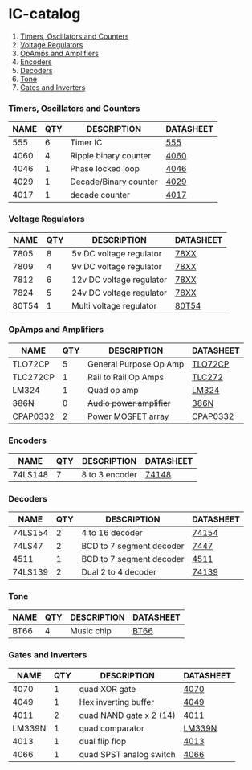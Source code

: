 # IC-catalog

1. [Timers, Oscillators and Counters](#Timers)
2. [Voltage Regulators](#VoltageRegulators)
3. [OpAmps and Amplifiers](#Amplifiers)
4. [Encoders](#Encoders)
5. [Decoders](#Decoders)
6. [Tone](#Tone)
7. [Gates and Inverters](#GatesInverters)

### <a name="Timers"></a>Timers, Oscillators and Counters
NAME     | QTY | DESCRIPTION              | DATASHEET                         
---------|-----|--------------------------|-----------------------------------
555      | 6   | Timer IC                 | [555](555/datasheet.pdf)          
4060     | 4   | Ripple binary counter    | [4060](4060/datasheet.pdf)        
4046     | 1  | Phase locked loop         | [4046](4046/datasheet.pdf)     
4029     | 1   | Decade/Binary counter    | [4029](4029/datasheet.pdf)
4017     | 1   | decade counter           | [4017](4017/datasheet.pdf)


### <a name="VoltageRegulators"></a>Voltage Regulators
NAME     | QTY | DESCRIPTION              | DATASHEET                         
---------|-----|--------------------------|-----------------------------------
7805     | 8   | 5v DC voltage regulator  | [78XX](78XX/datasheet.pdf)        
7809     | 4   | 9v DC voltage regulator  | [78XX](78XX/datasheet.pdf)        
7812     | 6   | 12v DC voltage regulator | [78XX](78XX/datasheet.pdf)        
7824     | 5   | 24v DC voltage regulator | [78XX](78XX/datasheet.pdf)        
80T54    | 1   | Multi voltage regulator  | [80T54](80T54/datasheet.pdf)      

### <a name="Amplifiers"></a>OpAmps and Amplifiers
NAME     | QTY | DESCRIPTION              | DATASHEET                         
---------|-----|--------------------------|-----------------------------------
TLO72CP  | 5   | General Purpose Op Amp   | [TLO72CP](TLO72CP/datasheet.pdf)  
TLC272CP | 1   | Rail to Rail Op Amps     | [TLC272](TLC272/datasheet.pdf)    
LM324    | 1   | Quad op amp              | [LM324](LM324/datasheet.pdf)
~~386N~~ | 0   | ~~Audio power amplifier~~| [386N](386N/datasheet.pdf)
CPAP0332 | 2   | Power MOSFET array       | [CPAP0332](CPAP0332/datasheet.pdf)

### <a name="Encoders"></a>Encoders
NAME     | QTY | DESCRIPTION              | DATASHEET                         
---------|-----|--------------------------|-----------------------------------
74LS148  | 7   | 8 to 3 encoder           | [74148](74148/datasheet.pdf)      

### <a name="Decoders"></a>Decoders
NAME     | QTY | DESCRIPTION              | DATASHEET                         
---------|-----|--------------------------|-----------------------------------
74LS154  | 2   | 4 to 16 decoder          | [74154](74154/datasheet.pdf)      
74LS47   | 2   | BCD to 7 segment decoder | [7447](7447/datasheet.pdf)        
4511 	 | 1   | BCD to 7 segment decoder | [4511](4511/datasheet.pdf)			
74LS139  | 2   | Dual 2 to 4 decoder      | [74139](74139/datasheet.pdf)      

### <a name="Tone"></a>Tone
NAME     | QTY | DESCRIPTION              | DATASHEET                         
---------|-----|--------------------------|-----------------------------------
BT66     | 4   | Music chip               | [BT66](BT66/datasheet.pdf)        

### <a name="GatesInverters"></a>Gates and Inverters
NAME     | QTY | DESCRIPTION              | DATASHEET                         
---------|-----|--------------------------|-----------------------------------
4070 	 | 1   | quad XOR gate			  | [4070](4070/datasheet.pdf)
4049 	 | 1   | Hex inverting buffer	  | [4049](4049/datasheet.pdf)		
4011 	 | 2   | quad NAND gate x 2 (14)  | [4011](4011/datasheet.pdf)			
LM339N 	 | 1   | quad comparator		  | [LM339N](LM339N/datasheet.pdf)	
4013 	 | 1   | dual flip flop			  | [4013](4013/datasheet.pdf)
4066 	 | 1   | quad SPST analog switch  | [4066](4066/datasheet.pdf)			

